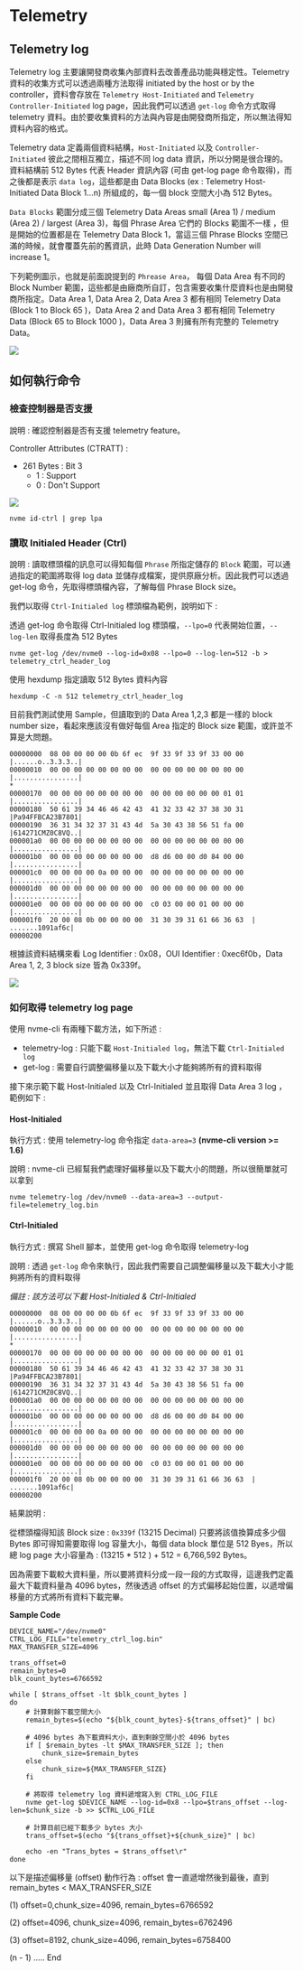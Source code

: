 # Telemetry



## Telemetry log

Telemetry log 主要讓開發商收集內部資料去改善產品功能與穩定性。Telemetry 資料的收集方式可以透過兩種方法取得 initiated by the host or by the controller，資料會存放在 `Telemetry Host-Initiated` and `Telemetry Controller-Initiated` log page，因此我們可以透過 `get-log` 命令方式取得 telemetry 資料。由於要收集資料的方法與內容是由開發商所指定，所以無法得知資料內容的格式。

Telemetry data 定義兩個資料結構，`Host-Initiated` 以及 `Controller-Initiated` 彼此之間相互獨立，描述不同 log data 資訊，所以分開是很合理的。資料結構前 512 Bytes 代表 Header 資訊內容 (可由 get-log page 命令取得)，而之後都是表示 `data log`，這些都是由 Data Blocks (ex : Telemetry Host-Initiated Data Block 1...n) 所組成的，每一個 block 空間大小為 512 Bytes。

`Data Blocks` 範圍分成三個 Telemetry Data Areas small (Area 1) / medium (Area 2) / largest (Area 3)，每個 Phrase Area 它們的 Blocks 範圍不一樣 ，但是開始的位置都是在 Telemetry Data Block 1，當這三個 Phrase Blocks 空間已滿的時候，就會覆蓋先前的舊資訊，此時 Data Generation Number will increase 1。

下列範例圖示，也就是前面說提到的 `Phrease Area`， 每個 Data Area 有不同的 Block Number 範圍，這些都是由廠商所自訂，包含需要收集什麼資料也是由開發商所指定。Data Area 1, Data Area 2, Data Area 3 都有相同 Telemetry Data (Block 1 to Block 65 )，Data Area 2 and Data Area 3 都有相同 Telemetry Data (Block 65 to Block 1000 )，Data Area 3 則擁有所有完整的 Telemetry Data。

![](https://github.com/miniedwins/learning/blob/main/nvme/pic/telemetry_data_areas.png)



## 如何執行命令

### 檢查控制器是否支援 

說明 : 確認控制器是否有支援 telemetry feature。

Controller Attributes (CTRATT) :

* 261 Bytes : Bit 3
  * 1 : Support
  * 0 : Don't Support

![](https://github.com/miniedwins/learning/blob/main/nvme/pic/identify_controller/Identify_Controller_LPA.png)

~~~shell
nvme id-ctrl | grep lpa
~~~



### 讀取 Initialed Header (Ctrl)

說明 : 讀取標頭檔的訊息可以得知每個 `Phrase` 所指定儲存的 `Block` 範圍，可以通過指定的範圍將取得 log data 並儲存成檔案，提供原廠分析。因此我們可以透過 get-log 命令，先取得標頭檔內容，了解每個 Phrase Block size。

我們以取得 `Ctrl-Initialed log` 標頭檔為範例，說明如下 : 

透過  get-log 命令取得 Ctrl-Initialed log 標頭檔，`--lpo=0` 代表開始位置，`--log-len` 取得長度為 512 Bytes

~~~shell
nvme get-log /dev/nvme0 --log-id=0x08 --lpo=0 --log-len=512 -b > telemetry_ctrl_header_log
~~~

使用  hexdump 指定讀取 512 Bytes 資料內容

~~~shell
hexdump -C -n 512 telemetry_ctrl_header_log
~~~

目前我們測試使用 Sample，但讀取到的 Data Area 1,2,3 都是一樣的 block number size，看起來應該沒有做好每個 Area 指定的 Block size 範圍，或許並不算是大問題。 

~~~shell
00000000  08 00 00 00 00 0b 6f ec  9f 33 9f 33 9f 33 00 00  |......o..3.3.3..|
00000010  00 00 00 00 00 00 00 00  00 00 00 00 00 00 00 00  |................|
*
00000170  00 00 00 00 00 00 00 00  00 00 00 00 00 00 01 01  |................|
00000180  50 61 39 34 46 46 42 43  41 32 33 42 37 38 30 31  |Pa94FFBCA23B7801|
00000190  36 31 34 32 37 31 43 4d  5a 30 43 38 56 51 fa 00  |614271CMZ0C8VQ..|
000001a0  00 00 00 00 00 00 00 00  00 00 00 00 00 00 00 00  |................|
000001b0  00 00 00 00 00 00 00 00  d8 d6 00 00 d0 84 00 00  |................|
000001c0  00 00 00 00 0a 00 00 00  00 00 00 00 00 00 00 00  |................|
000001d0  00 00 00 00 00 00 00 00  00 00 00 00 00 00 00 00  |................|
000001e0  00 00 00 00 00 00 00 00  c0 03 00 00 01 00 00 00  |................|
000001f0  20 00 08 0b 00 00 00 00  31 30 39 31 61 66 36 63  | .......1091af6c|
00000200
~~~

根據該資料結構來看 Log Identifier : 0x08，OUI Identifier : 0xec6f0b，Data Area 1, 2, 3 block size 皆為 0x339f。

![](https://github.com/miniedwins/learning/blob/main/nvme/pic/log_page/log_page_telemetry_controller_initiated.png)



### 如何取得 telemetry log page

使用 nvme-cli 有兩種下載方法，如下所述 : 

* telemetry-log : 只能下載 `Host-Initialed log`，無法下載 `Ctrl-Initialed log`
* get-log : 需要自行調整偏移量以及下載大小才能夠將所有的資料取得

接下來示範下載 Host-Initialed 以及 Ctrl-Initialed 並且取得 Data Area 3 log ，範例如下 :

#### Host-Initialed 

執行方式 : 使用 telemetry-log 命令指定 `data-area=3`  **(nvme-cli version >= 1.6)**

說明 : nvme-cli 已經幫我們處理好偏移量以及下載大小的問題，所以很簡單就可以拿到

~~~shell
nvme telemetry-log /dev/nvme0 --data-area=3 --output-file=telemetry_log.bin
~~~

#### Ctrl-Initialed

執行方式 : 撰寫 Shell 腳本，並使用 get-log 命令取得 telemetry-log

說明 : 透過 `get-log` 命令來執行，因此我們需要自己調整偏移量以及下載大小才能夠將所有的資料取得

*備註 : 該方法可以下載 Host-Initialed & Ctrl-Initialed*

~~~shell
00000000  08 00 00 00 00 0b 6f ec  9f 33 9f 33 9f 33 00 00  |......o..3.3.3..|
00000010  00 00 00 00 00 00 00 00  00 00 00 00 00 00 00 00  |................|
*
00000170  00 00 00 00 00 00 00 00  00 00 00 00 00 00 01 01  |................|
00000180  50 61 39 34 46 46 42 43  41 32 33 42 37 38 30 31  |Pa94FFBCA23B7801|
00000190  36 31 34 32 37 31 43 4d  5a 30 43 38 56 51 fa 00  |614271CMZ0C8VQ..|
000001a0  00 00 00 00 00 00 00 00  00 00 00 00 00 00 00 00  |................|
000001b0  00 00 00 00 00 00 00 00  d8 d6 00 00 d0 84 00 00  |................|
000001c0  00 00 00 00 0a 00 00 00  00 00 00 00 00 00 00 00  |................|
000001d0  00 00 00 00 00 00 00 00  00 00 00 00 00 00 00 00  |................|
000001e0  00 00 00 00 00 00 00 00  c0 03 00 00 01 00 00 00  |................|
000001f0  20 00 08 0b 00 00 00 00  31 30 39 31 61 66 36 63  | .......1091af6c|
00000200
~~~

結果說明 : 

從標頭檔得知該 Block size : `0x339f` (13215 Decimal) 只要將該值換算成多少個 Bytes 即可得知需要取得 log 容量大小，每個 data block 單位是 512 Byes，所以總 log page 大小容量為 : (13215 * 512 ) + 512 = 6,766,592 Bytes。

因為需要下載較大資料量，所以要將資料分成一段一段的方式取得，這邊我們定義最大下載資料量為 4096 bytes，然後透過 offset 的方式偏移起始位置，以遞增偏移量的方式將所有資料下載完畢。

**Sample Code**

~~~shell
DEVICE_NAME="/dev/nvme0"
CTRL_LOG_FILE="telemetry_ctrl_log.bin"
MAX_TRANSFER_SIZE=4096

trans_offset=0
remain_bytes=0
blk_count_bytes=6766592

while [ $trans_offset -lt $blk_count_bytes ]
do
	# 計算剩餘下載空間大小
	remain_bytes=$(echo "${blk_count_bytes}-${trans_offset}" | bc)	
	
	# 4096 bytes 為下載資料大小，直到剩餘空間小於 4096 bytes
	if [ $remain_bytes -lt $MAX_TRANSFER_SIZE ]; then
		chunk_size=$remain_bytes
	else
		chunk_size=${MAX_TRANSFER_SIZE}
	fi
	
	# 將取得 telemetry log 資料遞增寫入到 CTRL_LOG_FILE
	nvme get-log $DEVICE_NAME --log-id=0x8 --lpo=$trans_offset --log-len=$chunk_size -b >> $CTRL_LOG_FILE

	# 計算目前已經下載多少 bytes 大小 
	trans_offset=$(echo "${trans_offset}+${chunk_size}" | bc)
	
	echo -en "Trans_bytes = $trans_offset\r"
done
~~~

以下是描述偏移量 (offset) 動作行為 :  offset 會一直遞增然後到最後，直到 remain_bytes < MAX_TRANSFER_SIZE

(1) offset=0,chunk_size=4096, remain_bytes=6766592

(2) offset=4096, chunk_size=4096,  remain_bytes=6762496

(3) offset=8192, chunk_size=4096, remain_bytes=6758400

(n - 1) ..... End
